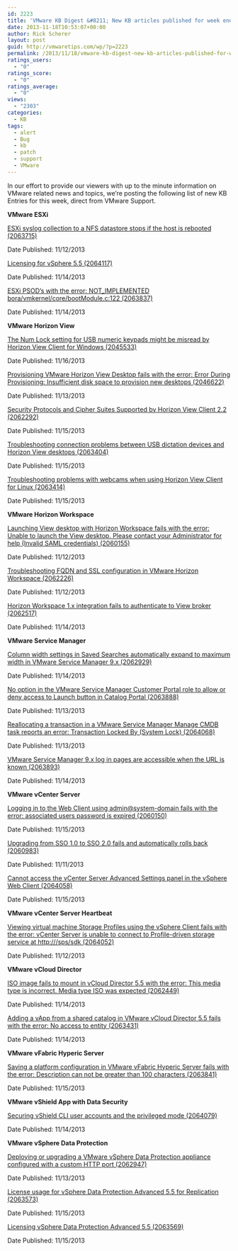 ```yaml
---
id: 2223
title: 'VMware KB Digest &#8211; New KB articles published for week ending 11/16/13'
date: 2013-11-18T10:53:07+00:00
author: Rick Scherer
layout: post
guid: http://vmwaretips.com/wp/?p=2223
permalink: /2013/11/18/vmware-kb-digest-new-kb-articles-published-for-week-ending-111613/
ratings_users:
  - "0"
ratings_score:
  - "0"
ratings_average:
  - "0"
views:
  - "2303"
categories:
  - KB
tags:
  - alert
  - Bug
  - kb
  - patch
  - support
  - VMware
---
```

In our effort to provide our viewers with up to the minute information on VMware related news and topics, we&#8217;re posting the following list of new KB Entries for this week, direct from VMware Support.

<!--more-->

**VMware ESXi**
  
[ESXi syslog collection to a NFS datastore stops if the host is rebooted (2063715)](http://kb.vmware.com/kb/2063715)
  
Date Published: 11/12/2013
  
[Licensing for vSphere 5.5 (2064117)](http://kb.vmware.com/kb/2064117)
  
Date Published: 11/14/2013
  
[ESXi PSOD’s with the error: NOT_IMPLEMENTED bora/vmkernel/core/bootModule.c:122 (2063837)](http://kb.vmware.com/kb/2063837)
  
Date Published: 11/14/2013

**VMware Horizon View**
  
[The Num Lock setting for USB numeric keypads might be misread by Horizon View Client for Windows (2045533)](http://kb.vmware.com/kb/2045533)
  
Date Published: 11/16/2013
  
[Provisioning VMware Horizon View Desktop fails with the error: Error During Provisioning: Insufficient disk space to provision new desktops (2046622)](http://kb.vmware.com/kb/2046622)
  
Date Published: 11/13/2013
  
[Security Protocols and Cipher Suites Supported by Horizon View Client 2.2 (2062292)](http://kb.vmware.com/kb/2062292)
  
Date Published: 11/15/2013
  
[Troubleshooting connection problems between USB dictation devices and Horizon View desktops (2063404)](http://kb.vmware.com/kb/2063404)
  
Date Published: 11/15/2013
  
[Troubleshooting problems with webcams when using Horizon View Client for Linux (2063414)](http://kb.vmware.com/kb/2063414)
  
Date Published: 11/15/2013

**VMware Horizon Workspace**
  
[Launching View desktop with Horizon Workspace fails with the error: Unable to launch the View desktop. Please contact your Administrator for help (Invalid SAML credentials) (2060155)](http://kb.vmware.com/kb/2060155)
  
Date Published: 11/12/2013
  
[Troubleshooting FQDN and SSL configuration in VMware Horizon Workspace (2062226)](http://kb.vmware.com/kb/2062226)
  
Date Published: 11/12/2013
  
[Horizon Workspace 1.x integration fails to authenticate to View broker (2062517)](http://kb.vmware.com/kb/2062517)
  
Date Published: 11/14/2013

**VMware Service Manager**
  
[Column width settings in Saved Searches automatically expand to maximum width in VMware Service Manager 9.x (2062929)](http://kb.vmware.com/kb/2062929)
  
Date Published: 11/14/2013
  
[No option in the VMware Service Manager Customer Portal role to allow or deny access to Launch button in Catalog Portal (2063888)](http://kb.vmware.com/kb/2063888)
  
Date Published: 11/13/2013
  
[Reallocating a transaction in a VMware Service Manager Manage CMDB task reports an error: Transaction Locked By (System Lock) (2064068)](http://kb.vmware.com/kb/2064068)
  
Date Published: 11/13/2013
  
[VMware Service Manager 9.x log in pages are accessible when the URL is known (2063893)](http://kb.vmware.com/kb/2063893)
  
Date Published: 11/14/2013

**VMware vCenter Server**
  
[Logging in to the Web Client using admin@system-domain fails with the error: associated users password is expired (2060150)](http://kb.vmware.com/kb/2060150)
  
Date Published: 11/15/2013
  
[Upgrading from SSO 1.0 to SSO 2.0 fails and automatically rolls back (2060983)](http://kb.vmware.com/kb/2060983)
  
Date Published: 11/11/2013
  
[Cannot access the vCenter Server Advanced Settings panel in the vSphere Web Client (2064058)](http://kb.vmware.com/kb/2064058)
  
Date Published: 11/15/2013

**VMware vCenter Server Heartbeat**
  
[Viewing virtual machine Storage Profiles using the vSphere Client fails with the error: vCenter Server is unable to connect to Profile-driven storage service at http:///sps/sdk (2064052)](http://kb.vmware.com/kb/2064052)
  
Date Published: 11/12/2013

**VMware vCloud Director**
  
[ISO image fails to mount in vCloud Director 5.5 with the error: This media type is incorrect. Media type ISO was expected (2062449)](http://kb.vmware.com/kb/2062449)
  
Date Published: 11/14/2013
  
[Adding a vApp from a shared catalog in VMware vCloud Director 5.5 fails with the error: No access to entity (2063431)](http://kb.vmware.com/kb/2063431)
  
Date Published: 11/14/2013

**VMware vFabric Hyperic Server**
  
[Saving a platform configuration in VMware vFabric Hyperic Server fails with the error: Description can not be greater than 100 characters (2063841)](http://kb.vmware.com/kb/2063841)
  
Date Published: 11/15/2013

**VMware vShield App with Data Security**
  
[Securing vShield CLI user accounts and the privileged mode (2064079)](http://kb.vmware.com/kb/2064079)
  
Date Published: 11/14/2013

**VMware vSphere Data Protection**
  
[Deploying or upgrading a VMware vSphere Data Protection appliance configured with a custom HTTP port (2062947)](http://kb.vmware.com/kb/2062947)
  
Date Published: 11/13/2013
  
[License usage for vSphere Data Protection Advanced 5.5 for Replication (2063573)](http://kb.vmware.com/kb/2063573)
  
Date Published: 11/15/2013
  
[Licensing vSphere Data Protection Advanced 5.5 (2063569)](http://kb.vmware.com/kb/2063569)
  
Date Published: 11/15/2013
